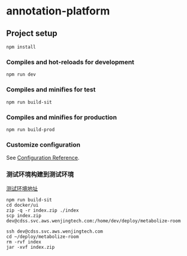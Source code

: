 # annotation-platform

## Project setup

```
npm install
```

### Compiles and hot-reloads for development

```
npm run dev
```

### Compiles and minifies for test

```
npm run build-sit
```

### Compiles and minifies for production

```
npm run build-prod
```

### Customize configuration

See [Configuration Reference](https://cli.vuejs.org/config/).

### 测试环境构建到测试环境

[测试环境地址](http://cdss.svc.aws.wenjingtech.com:7090/)

```
npm run build-sit
cd docker/ui
zip -q -r index.zip ./index
scp index.zip dev@cdss.svc.aws.wenjingtech.com:/home/dev/deploy/metabolize-room

ssh dev@cdss.svc.aws.wenjingtech.com
cd ~/deploy/metabolize-room
rm -rvf index
jar -xvf index.zip
```
